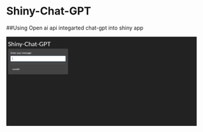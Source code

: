 # Shiny-Chat-GPT

##Using Open ai api integarted chat-gpt into shiny app

![image](https://github.com/arunkumarmahesh/Shiny-Chat-GPT/blob/main/shiny-chat-gpt.PNG?raw=true)
